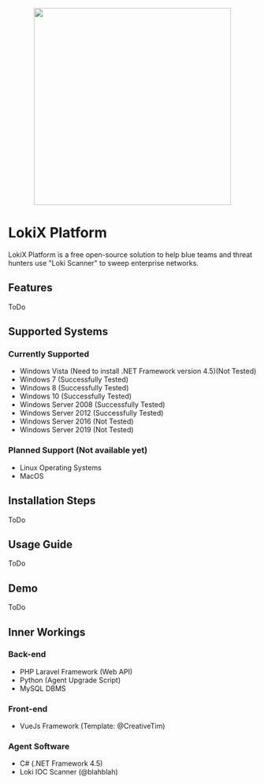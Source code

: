 <p align="center"><img src="https://github.com/alph4w0lf/LokiX/blob/master/lokix-banner.png" width="400"></p>

# LokiX Platform
LokiX Platform is a free open-source solution to help blue teams and threat hunters use "Loki Scanner" to sweep enterprise networks.

## Features
ToDo

## Supported Systems
### Currently Supported
- Windows Vista (Need to install .NET Framework version 4.5)(Not Tested)
- Windows 7 (Successfully Tested)
- Windows 8 (Successfully Tested)
- Windows 10 (Successfully Tested)
- Windows Server 2008 (Successfully Tested)
- Windows Server 2012 (Successfully Tested)
- Windows Server 2016 (Not Tested)
- Windows Server 2019 (Not Tested)
### Planned Support (Not available yet)
- Linux Operating Systems
- MacOS

## Installation Steps
ToDo

## Usage Guide
ToDo

## Demo
ToDo

## Inner Workings
### Back-end
- PHP Laravel Framework (Web API)
- Python (Agent Upgrade Script)
- MySQL DBMS
### Front-end
- VueJs Framework (Template: @CreativeTim)
### Agent Software
- C# (.NET Framework 4.5)
- Loki IOC Scanner (@blahblah)



